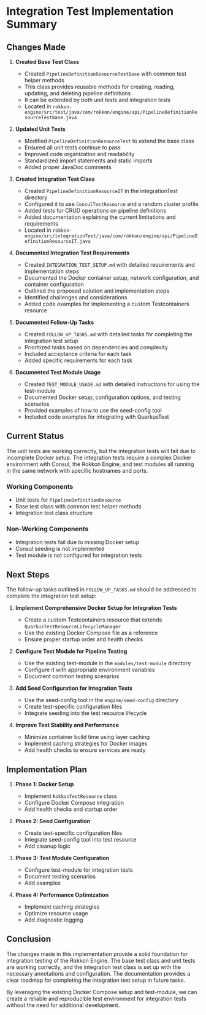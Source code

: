 # Integration Test Implementation Summary

## Changes Made

1. **Created Base Test Class**
   - Created `PipelineDefinitionResourceTestBase` with common test helper methods
   - This class provides reusable methods for creating, reading, updating, and deleting pipeline definitions
   - It can be extended by both unit tests and integration tests
   - Located in `rokkon-engine/src/test/java/com/rokkon/engine/api/PipelineDefinitionResourceTestBase.java`

2. **Updated Unit Tests**
   - Modified `PipelineDefinitionResourceTest` to extend the base class
   - Ensured all unit tests continue to pass
   - Improved code organization and readability
   - Standardized import statements and static imports
   - Added proper JavaDoc comments

3. **Created Integration Test Class**
   - Created `PipelineDefinitionResourceIT` in the integrationTest directory
   - Configured it to use `ConsulTestResource` and a random cluster profile
   - Added tests for CRUD operations on pipeline definitions
   - Added documentation explaining the current limitations and requirements
   - Located in `rokkon-engine/src/integrationTest/java/com/rokkon/engine/api/PipelineDefinitionResourceIT.java`

4. **Documented Integration Test Requirements**
   - Created `INTEGRATION_TEST_SETUP.md` with detailed requirements and implementation steps
   - Documented the Docker container setup, network configuration, and container configuration
   - Outlined the proposed solution and implementation steps
   - Identified challenges and considerations
   - Added code examples for implementing a custom Testcontainers resource

5. **Documented Follow-Up Tasks**
   - Created `FOLLOW_UP_TASKS.md` with detailed tasks for completing the integration test setup
   - Prioritized tasks based on dependencies and complexity
   - Included acceptance criteria for each task
   - Added specific requirements for each task

6. **Documented Test Module Usage**
   - Created `TEST_MODULE_USAGE.md` with detailed instructions for using the test-module
   - Documented Docker setup, configuration options, and testing scenarios
   - Provided examples of how to use the seed-config tool
   - Included code examples for integrating with QuarkusTest

## Current Status

The unit tests are working correctly, but the integration tests will fail due to incomplete Docker setup. The integration tests require a complex Docker environment with Consul, the Rokkon Engine, and test modules all running in the same network with specific hostnames and ports.

### Working Components
- Unit tests for `PipelineDefinitionResource`
- Base test class with common test helper methods
- Integration test class structure

### Non-Working Components
- Integration tests fail due to missing Docker setup
- Consul seeding is not implemented
- Test module is not configured for integration tests

## Next Steps

The follow-up tasks outlined in `FOLLOW_UP_TASKS.md` should be addressed to complete the integration test setup:

1. **Implement Comprehensive Docker Setup for Integration Tests**
   - Create a custom Testcontainers resource that extends `QuarkusTestResourceLifecycleManager`
   - Use the existing Docker Compose file as a reference
   - Ensure proper startup order and health checks

2. **Configure Test Module for Pipeline Testing**
   - Use the existing test-module in the `modules/test-module` directory
   - Configure it with appropriate environment variables
   - Document common testing scenarios

3. **Add Seed Configuration for Integration Tests**
   - Use the seed-config tool in the `engine/seed-config` directory
   - Create test-specific configuration files
   - Integrate seeding into the test resource lifecycle

4. **Improve Test Stability and Performance**
   - Minimize container build time using layer caching
   - Implement caching strategies for Docker images
   - Add health checks to ensure services are ready

## Implementation Plan

1. **Phase 1: Docker Setup**
   - Implement `RokkonTestResource` class
   - Configure Docker Compose integration
   - Add health checks and startup order

2. **Phase 2: Seed Configuration**
   - Create test-specific configuration files
   - Integrate seed-config tool into test resource
   - Add cleanup logic

3. **Phase 3: Test Module Configuration**
   - Configure test-module for integration tests
   - Document testing scenarios
   - Add examples

4. **Phase 4: Performance Optimization**
   - Implement caching strategies
   - Optimize resource usage
   - Add diagnostic logging

## Conclusion

The changes made in this implementation provide a solid foundation for integration testing of the Rokkon Engine. The base test class and unit tests are working correctly, and the integration test class is set up with the necessary annotations and configuration. The documentation provides a clear roadmap for completing the integration test setup in future tasks.

By leveraging the existing Docker Compose setup and test-module, we can create a reliable and reproducible test environment for integration tests without the need for additional development.